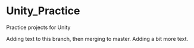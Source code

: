 # Unity_Practice
Practice projects for Unity

Adding text to this branch, then merging to master.
Adding a bit more text.
